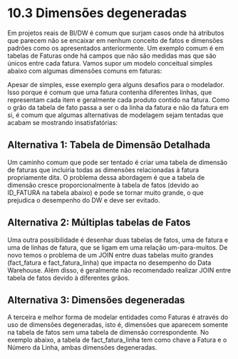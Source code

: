 # 10.3 Dimensões degeneradas

Em projetos reais de BI/DW é comum que surjam casos onde há atributos que parecem não se encaixar em nenhum conceito de fatos e dimensões padrões como os apresentados anteriormente. Um exemplo comum é em tabelas de Faturas onde há campos que não são medidas mas que são únicos entre cada fatura. Vamos supor um modelo conceitual simples abaixo com algumas dimensões comuns em faturas:

<!-- Inserir figura 17 -->

Apesar de simples, esse exemplo gera alguns desafios para o modelador. Isso porque é comum que uma fatura contenha diferentes linhas, que representam cada item e geralmente cada produto contido na fatura. Como o grão da tabela de fato passa a ser o da linha da fatura e não da fatura em si, é comum que algumas alternativas de modelagem sejam tentadas que acabam se mostrando insatisfatórias:


## Alternativa 1: Tabela de Dimensão Detalhada

Um caminho comum que pode ser tentado é criar uma tabela de dimensão de faturas que incluiria todas as dimensões relacionadas à fatura propriamente dita. O problema dessa abordagem é que a tabela de dimensão cresce proporcionalmente à tabela de fatos (devido ao ID_FATURA na tabela abaixo) e pode se tornar muito grande, o que prejudica o desempenho do DW e deve ser evitado.

<!-- Inserir figura 17 -->

## Alternativa 2: Múltiplas tabelas de Fatos
Uma outra possibilidade é desenhar duas tabelas de fatos, uma de fatura e uma de linhas de fatura, que se ligam em uma relação um-para-muitos.  De novo temos o problema de um JOIN entre duas tabelas muito grandes (fact_fatura e fact_fatura_linha) que impacta no desempenho do Data Warehouse. Além disso, é geralmente não recomendado realizar JOIN entre tabela de fatos devido à diferentes grãos.

<!-- Inserir figura 17 -->

## Alternativa 3: Dimensões degeneradas

A terceira e melhor forma de modelar entidades como Faturas é através do uso de dimensões degeneradas, isto é, dimensões que aparecem somente na tabela de fatos sem uma tabela de dimensão correspondente. No exemplo abaixo, a tabela de fact_fatura_linha tem como chave a Fatura e o Número da Linha, ambas dimensões degeneradas.

<!-- Inserir figura 17 -->
